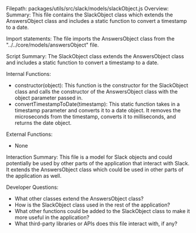Filepath: packages/utils/src/slack/models/slackObject.js
Overview: Summary:
This file contains the SlackObject class which extends the AnswersObject class and includes a static function to convert a timestamp to a date.

Import statements:
The file imports the AnswersObject class from the "../../core/models/answersObject" file.

Script Summary:
The SlackObject class extends the AnswersObject class and includes a static function to convert a timestamp to a date.

Internal Functions:
- constructor(object): This function is the constructor for the SlackObject class and calls the constructor of the AnswersObject class with the object parameter passed in.
- convertTimestampToDate(timestamp): This static function takes in a timestamp parameter and converts it to a date object. It removes the microseconds from the timestamp, converts it to milliseconds, and returns the date object.

External Functions:
- None

Interaction Summary:
This file is a model for Slack objects and could potentially be used by other parts of the application that interact with Slack. It extends the AnswersObject class which could be used in other parts of the application as well.

Developer Questions:
- What other classes extend the AnswersObject class?
- How is the SlackObject class used in the rest of the application?
- What other functions could be added to the SlackObject class to make it more useful in the application?
- What third-party libraries or APIs does this file interact with, if any?

